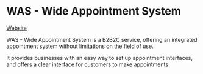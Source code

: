 # WAS - Wide Appointment System

[Website](https://knyliu.github.io/myweb/WAS.html)

WAS - Wide Appointment System is a B2B2C service, offering an integrated appointment system without limitations on the field of use.

It provides businesses with an easy way to set up appointment interfaces, and offers a clear interface for customers to make appointments.
